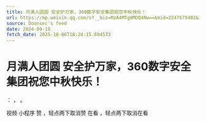 ```yaml
---
title: 月满人团圆 安全护万家，360数字安全集团祝您中秋快乐！
url: https://mp.weixin.qq.com/s?__biz=MzA4MTg0MDQ4Nw==&mid=2247575402&idx=1&sn=30ca0619b39f9ee774ae4190c632e096
source: Doonsec's feed
date: 2024-09-18
fetch_date: 2025-10-06T18:24:15.694533
---
```


# 月满人团圆 安全护万家，360数字安全集团祝您中秋快乐！

：
，
。

视频
小程序
赞
，轻点两下取消赞
在看
，轻点两下取消在看